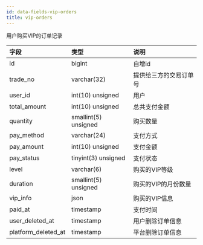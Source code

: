 ```yaml
---
id: data-fields-vip-orders
title: vip-orders
---
```


用户购买VIP的订单记录

| 字段 | 类型 | 说明 |
| :- | :- | :- |
| id | bigint | 自增id |
| trade_no | varchar(32) | 提供给三方的交易订单号 |
| user_id | int(10) unsigned | 用户 |
| total_amount | int(10) unsigned | 总共支付金额 |
| quantity | smallint(5) unsigned | 购买数量 |
| pay_method | varchar(24) | 支付方式 |
| pay_amount | int(10) unsigned | 支付金额 |
| pay_status | tinyint(3) unsigned | 支付状态 |
| level | varchar(6) | 购买的VIP等级 |
| duration | smallint(5) unsigned | 购买的VIP的月份数量 |
| vip_info | json | 购买的VIP信息 |
| paid_at | timestamp | 支付时间 |
| user_deleted_at | timestamp | 用户删除订单信息 |
| platform_deleted_at | timestamp | 平台删除订单信息 |